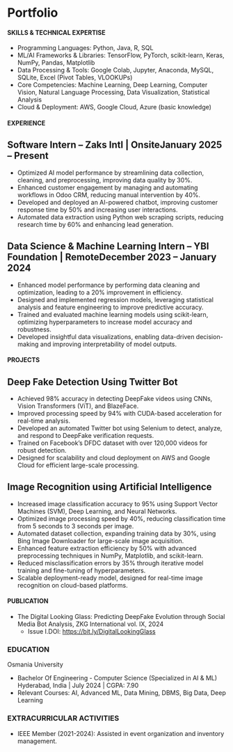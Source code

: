 # Portfolio


#### SKILLS & TECHNICAL EXPERTISE

- Programming Languages: Python, Java, R, SQL
- ML/AI Frameworks & Libraries: TensorFlow, PyTorch, scikit-learn, Keras, NumPy, Pandas, Matplotlib
- Data Processing & Tools: Google Colab, Jupyter, Anaconda, MySQL, SQLite, Excel (Pivot Tables, VLOOKUPs)
- Core Competencies: Machine Learning, Deep Learning, Computer Vision, Natural Language Processing, Data Visualization, Statistical Analysis
- Cloud & Deployment: AWS, Google Cloud, Azure (basic knowledge)


#### EXPERIENCE

## Software Intern – Zaks Intl | OnsiteJanuary 2025 – Present

- Optimized AI model performance by streamlining data collection, cleaning, and preprocessing, improving data quality by 30%.
- Enhanced customer engagement by managing and automating workflows in Odoo CRM, reducing manual intervention by 40%.
- Developed and deployed an AI-powered chatbot, improving customer response time by 50% and increasing user interactions.
- Automated data extraction using Python web scraping scripts, reducing research time by 60% and enhancing lead generation.

## Data Science & Machine Learning Intern – YBI Foundation | RemoteDecember 2023 – January 2024

- Enhanced model performance by performing data cleaning and optimization, leading to a 20% improvement in efficiency.
- Designed and implemented regression models, leveraging statistical analysis and feature engineering to improve predictive accuracy.
- Trained and evaluated machine learning models using scikit-learn, optimizing hyperparameters to increase model accuracy and robustness.
- Developed insightful data visualizations, enabling data-driven decision-making and improving interpretability of model outputs.


#### PROJECTS

## Deep Fake Detection Using Twitter Bot

- Achieved 98% accuracy in detecting DeepFake videos using CNNs, Vision Transformers (ViT), and BlazeFace.
- Improved processing speed by 94% with CUDA-based acceleration for real-time analysis.
- Developed an automated Twitter bot using Selenium to detect, analyze, and respond to DeepFake verification requests.
- Trained on Facebook’s DFDC dataset with over 120,000 videos for robust detection.
- Designed for scalability and cloud deployment on AWS and Google Cloud for efficient large-scale processing.

## Image Recognition using Artificial Intelligence

- Increased image classification accuracy to 95% using Support Vector Machines (SVM), Deep Learning, and Neural Networks.
- Optimized image processing speed by 40%, reducing classification time from 5 seconds to 3 seconds per image.
- Automated dataset collection, expanding training data by 30%, using Bing Image Downloader for large-scale image acquisition.
- Enhanced feature extraction efficiency by 50% with advanced preprocessing techniques in NumPy, Matplotlib, and scikit-learn.
- Reduced misclassification errors by 35% through iterative model training and fine-tuning of hyperparameters.
- Scalable deployment-ready model, designed for real-time image recognition on cloud-based platforms.


#### PUBLICATION

- The Digital Looking Glass: Predicting DeepFake Evolution through Social Media Bot Analysis, ZKG International vol. IX, 2024
  - Issue I.DOI: https://bit.ly/DigitalLookingGlass


### EDUCATION

Osmania University
- Bachelor Of Engineering - Computer Science (Specialized in AI & ML)        Hyderabad, India | July 2024 | CGPA: 7.90 
- Relevant Courses: AI, Advanced ML, Data Mining, DBMS, Big Data, Deep Learning


### EXTRACURRICULAR ACTIVITIES

- IEEE Member (2021-2024): Assisted in event organization and inventory management.

 
